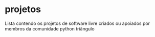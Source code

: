 # projetos
Lista contendo os projetos de software livre criados ou apoiados por membros da comunidade python triângulo
